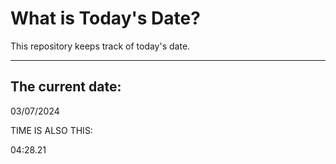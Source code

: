 # What is Today's Date?
This repository keeps track of today's date.
* * *
 
## The current date:  
 03/07/2024 
  
  
 TIME IS ALSO THIS: 
  
 04:28.21 
  
  
